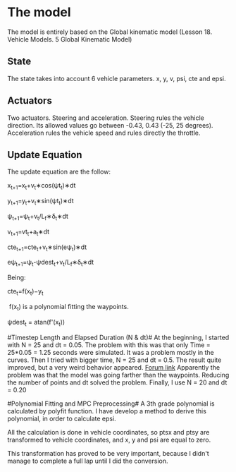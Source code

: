 
# The model #
The model is entirely based on the Global kinematic model (Lesson 18. Vehicle Models. 5 Global Kinematic Model)
## State ##
The state takes into account 6 vehicle parameters. x, y, v, psi, cte and epsi.
## Actuators ##
Two actuators. Steering and acceleration.
Steering rules the vehicle direction. Its allowed values go between -0.43, 0.43 (-25, 25 degrees).
Acceleration rules the vehicle speed and rules directly the throttle.
## Update Equation ##
The update equation are the follow:

x<sub>t+1</sub>​​=x​<sub>t</sub>​​+v​<sub>t</sub>​​​​∗cos(ψ​t​<sub>t</sub>​​)∗dt

y​<sub>t+1</sub>​​=y​<sub>t</sub>​​​​+v​<sub>t</sub>​​​​∗sin(ψ​t​<sub>t</sub>​​)∗dt

ψ​<sub>t+1</sub>​​=ψ​<sub>t</sub>​​​​+​​​​​v​<sub>t</sub>​​​​​​/L<sub>f</sub>​​∗δ​<sub>t</sub>​​∗dt

v​<sub>t+1</sub>=v​t​<sub>t</sub>​​+a​<sub>t</sub>​​​​∗dt

cte​​<sub>t+1</sub>=cte​​<sub>t</sub>​​+v​<sub>t</sub>​∗sin(eψ​<sub>t</sub>)∗dt

eψ​​<sub>t+1</sub>​​=ψ​<sub>t</sub>-ψdest<sub>t</sub>​​+​​​​​​v​<sub>t</sub>​​​​​​/L<sub>f</sub>​​∗δ​<sub>t</sub>​​∗dt

Being:

cte​​<sub>t</sub>=f(x​​<sub>t</sub>​​)−y​​<sub>t</sub>

​​
f(x​​<sub>t</sub>​​) is a polynomial fitting the waypoints.

ψdest<sub>t</sub> = atan(f'(x​​<sub>t</sub>​​))

#Timestep Length and Elapsed Duration (N & dt)#
At the beginning, I started with N = 25 and dt = 0.05. The problem with this was that only Time = 25*0.05 = 1.25 seconds were simulated. It was a problem mostly in the curves.
Then I tried with bigger time, N = 25 and dt = 0.5. The result quite improved, but a very weird behavior appeared.
[Forum link](https://discussions.udacity.com/t/predicted-path-does-weird-loops-in-some-frames/344163)
Apparently the problem was that the model was going farther than the waypoints.
Reducing the number of points and dt solved the problem.
Finally, I use N = 20 and dt = 0.20

#Polynomial Fitting and MPC Preprocessing#
A 3th grade polynomial is calculated by polyfit function.
I have develop a method to derive this polynomial, in order to calculate epsi.

All the calculation is done in vehicle coordinates, so ptsx and ptsy are transformed to vehicle coordinates, and x, y and psi are equal to zero.

This transformation has proved to be very important, because I didn't manage to complete a full lap until I did the conversion.